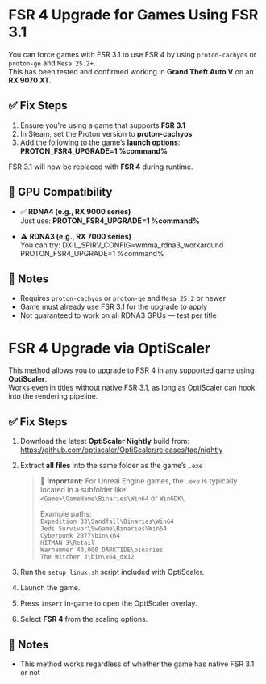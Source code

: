 # FSR 4 Upgrade for Games Using FSR 3.1

You can force games with FSR 3.1 to use FSR 4 by using `proton-cachyos` or `proton-ge` and `Mesa 25.2+`.  
This has been tested and confirmed working in **Grand Theft Auto V** on an **RX 9070 XT**.

## ✅ Fix Steps

1. Ensure you're using a game that supports **FSR 3.1**
2. In Steam, set the Proton version to **proton-cachyos**
3. Add the following to the game’s **launch options**:
**PROTON_FSR4_UPGRADE=1 %command%**

FSR 3.1 will now be replaced with **FSR 4** during runtime.

## 🧪 GPU Compatibility

- ✅ **RDNA4 (e.g., RX 9000 series)**  
  Just use:
**PROTON_FSR4_UPGRADE=1 %command%**

- ⚠️ **RDNA3 (e.g., RX 7000 series)**  
You can try:
DXIL_SPIRV_CONFIG=wmma_rdna3_workaround PROTON_FSR4_UPGRADE=1 %command%

## 📌 Notes

- Requires `proton-cachyos` or `proton-ge` and `Mesa 25.2` or newer
- Game must already use FSR 3.1 for the upgrade to apply
- Not guaranteed to work on all RDNA3 GPUs — test per title


# FSR 4 Upgrade via OptiScaler

This method allows you to upgrade to FSR 4 in any supported game using **OptiScaler**.  
Works even in titles without native FSR 3.1, as long as OptiScaler can hook into the rendering pipeline.

## ✅ Fix Steps

1. Download the latest **OptiScaler Nightly** build from:  
   https://github.com/optiscaler/OptiScaler/releases/tag/nightly

2. Extract **all files** into the same folder as the game’s `.exe`

   > 🔴 **Important:** For Unreal Engine games, the `.exe` is typically located in a subfolder like:  
   > `<Game>\GameName\Binaries\Win64` or `WinGDK\`  
   >  
   > Example paths:  
   > `Expedition 33\Sandfall\Binaries\Win64`  
   > `Jedi Survivor\SwGame\Binaries\Win64`  
   > `Cyberpunk 2077\bin\x64`  
   > `HITMAN 3\Retail`  
   > `Warhammer 40,000 DARKTIDE\binaries`  
   > `The Witcher 3\bin\x64_dx12`

3. Run the `setup_linux.sh` script included with OptiScaler.

4. Launch the game.

5. Press `Insert` in-game to open the OptiScaler overlay.

6. Select **FSR 4** from the scaling options.

## 📌 Notes

- This method works regardless of whether the game has native FSR 3.1 or not
